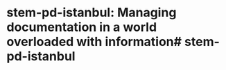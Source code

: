 # stem-pd-istanbul: Managing documentation in a world overloaded with information# stem-pd-istanbul
